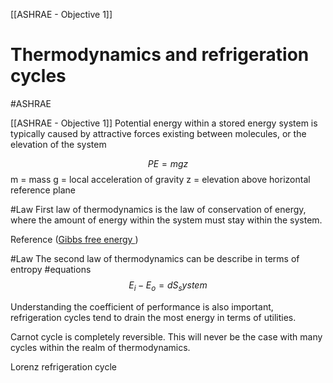 [[ASHRAE - Objective 1]]
# Thermodynamics and refrigeration cycles 
#ASHRAE 

[[ASHRAE - Objective 1]]
Potential energy within a stored energy system is typically caused by attractive forces existing between molecules, or the elevation of the system 

$$PE = mgz$$
m = mass
g = local acceleration of gravity
z = elevation above horizontal reference plane

#Law
First law of thermodynamics is the law of conservation of energy, where the amount of energy within the system must stay within the system.

Reference ([Gibbs free energy ](https://en.wikipedia.org/wiki/Gibbs_free_energy))

#Law 
The second law of thermodynamics can be describe in terms of entropy 
#equations 
$$ E_i - E_o = dS_system$$

Understanding the coefficient of performance is also important, refrigeration cycles tend to drain the most energy in terms of utilities.

Carnot cycle is completely reversible. This will never be the case with many cycles within the realm of thermodynamics.

Lorenz refrigeration cycle 

